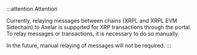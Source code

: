 :::attention Attention

Currently, relaying messages between chains (XRPL and XRPL EVM Sidechain) to Axelar is supported for XRP transactions through the portal. To relay messages or transactions, it is necessary to do so manually.

In the future, manual relaying of messages will not be required.
:::
